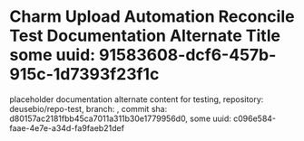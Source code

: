 # Charm Upload Automation Reconcile Test Documentation Alternate Title some uuid: 91583608-dcf6-457b-915c-1d7393f23f1c
 placeholder documentation alternate content for testing,  repository: deusebio/repo-test,  branch: ,  commit sha: d80157ac2181fbb45ca7011a311b30e1779956d0,  some uuid: c096e584-faae-4e7e-a34d-fa9faeb21def